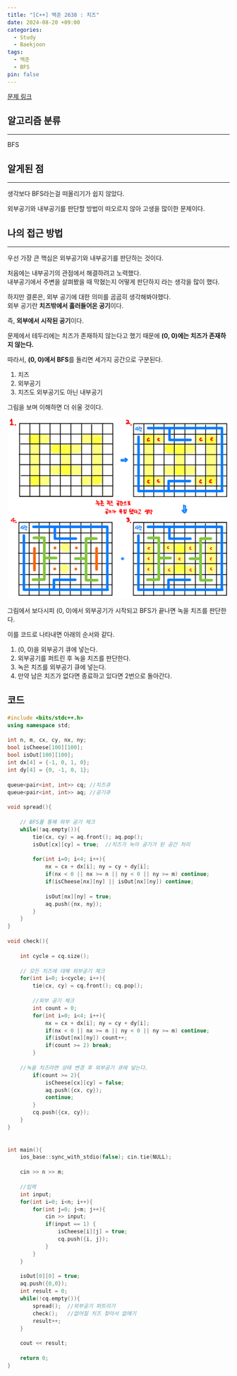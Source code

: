```yaml
---
title: "[C++] 백준 2638 : 치즈"
date: 2024-08-20 +09:00
categories:
  - Study
  - Baekjoon
tags:
  - 백준
  - BFS
pin: false
---
```

[문제 링크](https://www.acmicpc.net/problem/2638)

## 알고리즘 분류
---
BFS

## 알게된 점
---
생각보다 BFS라는걸 떠올리기가 쉽지 않았다.

외부공기와 내부공기를 판단할 방법이 떠오르지 않아 고생을 많이한 문제이다.

## 나의 접근 방법
---
우선 가장 큰 핵심은 외부공기와 내부공기를 판단하는 것이다.

처음에는 내부공기의 관점에서 해결하려고 노력했다.     
내부공기에서 주변을 살펴봤을 때 막혔는지 어떻게 판단하지 라는 생각을 많이 했다.

하지만 결론은, 외부 공기에 대한 의미를 곰곰히 생각해봐야했다.   
외부 공기란 **치즈밖에서 흘러들어온 공기**이다.

즉, **외부에서 시작된 공기**이다.

문제에서 테두리에는 치즈가 존재하지 않는다고 했기 때문에 **(0, 0)에는 치즈가 존재하지 않는다.**

따라서, **(0, 0)에서 BFS**를 돌리면 세가지 공간으로 구분된다.

1. 치즈
2. 외부공기
3. 치즈도 외부공기도 아닌 내부공기

그림을 보며 이해하면 더 쉬울 것이다.

![](images/2024-08-20-BOJ-2638-1.png)

그림에서 보다시피 (0, 0)에서 외부공기가 시작되고 BFS가 끝나면 녹을 치즈를 판단한다.

이를 코드로 나타내면 아래의 순서와 같다.
1. (0, 0)을 외부공기 큐에 넣는다.
2. 외부공기를 퍼트린 후 녹을 치즈를 판단한다.
3. 녹은 치즈를 외부공기 큐에 넣는다.
4. 만약 남은 치즈가 없다면 종료하고 있다면 2번으로 돌아간다.

코드
---
```cpp
#include <bits/stdc++.h>
using namespace std;

int n, m, cx, cy, nx, ny;
bool isCheese[100][100];
bool isOut[100][100];
int dx[4] = {-1, 0, 1, 0};
int dy[4] = {0, -1, 0, 1};

queue<pair<int, int>> cq; //치즈큐
queue<pair<int, int>> aq; //공기큐

void spread(){

    // BFS를 통해 외부 공기 체크
    while(!aq.empty()){
        tie(cx, cy) = aq.front(); aq.pop();
        isOut[cx][cy] = true;  //치즈가 녹아 공기가 된 공간 처리

        for(int i=0; i<4; i++){
            nx = cx + dx[i]; ny = cy + dy[i];
            if(nx < 0 || nx >= n || ny < 0 || ny >= m) continue;
            if(isCheese[nx][ny] || isOut[nx][ny]) continue;

            isOut[nx][ny] = true;
            aq.push({nx, ny});
        }
    }
}

void check(){

    int cycle = cq.size();
    
    // 모든 치즈에 대해 외부공기 체크
    for(int i=0; i<cycle; i++){
        tie(cx, cy) = cq.front(); cq.pop();

        //외부 공기 체크
        int count = 0;
        for(int i=0; i<4; i++){
            nx = cx + dx[i]; ny = cy + dy[i];
            if(nx < 0 || nx >= n || ny < 0 || ny >= m) continue;
            if(isOut[nx][ny]) count++;
            if(count >= 2) break;
        }

	//녹을 치즈라면 상태 변경 후 외부공기 큐에 넣는다.
        if(count >= 2){
            isCheese[cx][cy] = false;
            aq.push({cx, cy});
            continue;
        }
        cq.push({cx, cy});
    }
}


int main(){
    ios_base::sync_with_stdio(false); cin.tie(NULL);

    cin >> n >> m;

	//입력
    int input;
    for(int i=0; i<n; i++){
        for(int j=0; j<m; j++){
            cin >> input;
            if(input == 1) {
                isCheese[i][j] = true;
                cq.push({i, j});
            }
        }
    }
    
    isOut[0][0] = true;
    aq.push({0,0});
    int result = 0;
    while(!cq.empty()){
        spread();  //외부공기 퍼트리기
        check();   //없어질 치즈 찾아서 없애기
        result++;
    }

    cout << result;
    
    return 0;
}
```
